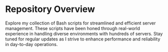 # Repository Overview
Explore my collection of Bash scripts for streamlined and efficient server management. These scripts have been honed through real-world experience in handling diverse environments with hundreds of servers. Stay tuned for regular updates as I strive to enhance performance and reliability in day-to-day operations.
